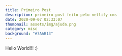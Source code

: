 ```yaml
---
title: Primeiro Post
description: primeiro post feito pelo netlify cms
date: 2020-09-07 02:33:07
thumbnail: assets/img/ajuda.png
category: misc
background: "#7AAB13"
---
```

Hello World!!! :)